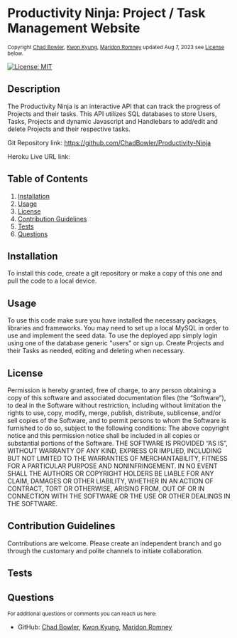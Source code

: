 
 <a id="README.md"></a> 
 # Productivity Ninja: Project / Task Management Website
 <small>Copyright [Chad Bowler](https://github.com/ChadBowler), [Kwon Kyung](https://github.com/kyungkwon01), [Maridon Romney](https://github.com/mkromney) updated Aug 7, 2023 see [License](#license) below.</small>

 [![License: MIT](https://img.shields.io/badge/License-MIT-yellow.svg)](https://opensource.org/licenses/MIT)
 
 ## Description
 The Productivity Ninja is an interactive API that can track the progress of Projects and their tasks. This API utilizes SQL databases to store Users, Tasks, Projects and dynamic Javascript and Handlebars to add/edit and delete Projects and their respective tasks. 

 Git Repository link: https://github.com/ChadBowler/Productivity-Ninja
 
 Heroku Live URL link:
 

 ## Table of Contents
 1. [Installation](#installation)
 2. [Usage](#usage)
 3. [License](#license)
 4. [Contribution Guidelines](#contribution)
 5. [Tests](#tests)
 6. [Questions](#questions)
 
 ## Installation
 To install this code,  create a git repository or make a copy of this one and pull the code to a local device. 
 
 ## Usage
 To use this code make sure you have installed the necessary packages, libraries and frameworks. You may need to set up a local MySQL in order to use and implement the seed data. To use the deployed app simply login using one of the database generic "users" or sign up. Create Projects and their Tasks as needed, editing and deleting when necessary.

 ## License
 Permission is hereby granted, free of charge, to any person obtaining a copy of this software and associated documentation files (the “Software”), to deal in the Software without restriction, including without limitation the rights to use, copy, modify, merge, publish, distribute, sublicense, and/or sell copies of the Software, and to permit persons to whom the Software is furnished to do so, subject to the following conditions: The above copyright notice and this permission notice shall be included in all copies or substantial portions of the Software. THE SOFTWARE IS PROVIDED “AS IS”, WITHOUT WARRANTY OF ANY KIND, EXPRESS OR IMPLIED, INCLUDING BUT NOT LIMITED TO THE WARRANTIES OF MERCHANTABILITY, FITNESS FOR A PARTICULAR PURPOSE AND NONINFRINGEMENT. IN NO EVENT SHALL THE AUTHORS OR COPYRIGHT HOLDERS BE LIABLE FOR ANY CLAIM, DAMAGES OR OTHER LIABILITY, WHETHER IN AN ACTION OF CONTRACT, TORT OR OTHERWISE, ARISING FROM, OUT OF OR IN CONNECTION WITH THE SOFTWARE OR THE USE OR OTHER DEALINGS IN THE SOFTWARE.

 ## Contribution Guidelines
 Contributions are welcome. Please create an independent branch and go through the customary and polite channels to initiate collaboration.
 
 ## Tests
 
  

 ## Questions
 <small>For additional questions or comments you can reach us here:</small>

 - GitHub: [Chad Bowler](https://github.com/ChadBowler), 
 [Kwon Kyung](https://github.com/kyungkwon01), [Maridon Romney](https://github.com/mkromney)

 
